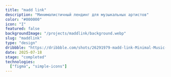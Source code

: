 ```yaml
---
title: "madd link"
description: "Минималистичный лендинг для музыкальных артистов"
color: "#000000"
icon: "I"
featured: false
backgroundImage: "/projects/maddlink/background.webp"
slug: "maddlink"
type: "design"
dribbble: "https://dribbble.com/shots/26291979-madd-link-Minimal-Music-Link-Page-Concept"
date: 2025-07-18
stage: "completed"
technologies:
  ["figma", "simple-icons"]
---
```

